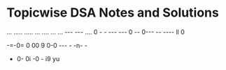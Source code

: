 
# Topicwise DSA Notes and Solutions 
...
.....   ..... ... .... ... ... ---
---   .... 0 - - --- --- 0 -- 0---   -- ---- ll 0

-=-0= 0 00 9
0-0 --- - -n- -
- 0- 0i -0 - i9 yu
